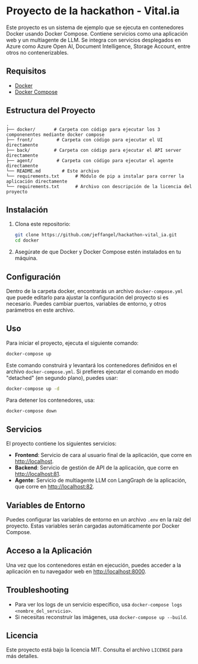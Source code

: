 
# Proyecto de la hackathon - Vital.ia

Este proyecto es un sistema de ejemplo que se ejecuta en contenedores Docker usando Docker Compose. Contiene servicios como una aplicación web y un multiagente de LLM. Se integra con servicios desplegados en Azure como Azure Open AI, Document Intelligence, Storage Account, entre otros no contenerizables.

## Requisitos

- [Docker](https://www.docker.com/get-started)
- [Docker Compose](https://docs.docker.com/compose/install/)

## Estructura del Proyecto

```
.
├── docker/       # Carpeta con código para ejecutar los 3 componenentes mediante docker compose
├── front/         # Carpeta con código para ejecutar el UI directamente
├── back/         # Carpeta con código para ejecutar el API server directamente
├── agent/         # Carpeta con código para ejecutar el agente directamente
└── README.md        # Este archivo
└── requirements.txt      # Módulo de pip a instalar para correr la aplicación directamente
└── requirements.txt      # Archivo con descripción de la licencia del proyecto
```

## Instalación

1. Clona este repositorio:

   ```bash
   git clone https://github.com/jeffangel/hackathon-vital_ia.git
   cd docker
   ```

2. Asegúrate de que Docker y Docker Compose estén instalados en tu máquina.

## Configuración

Dentro de la carpeta docker, encontrarás un archivo `docker-compose.yml` que puede editarlo para ajustar la configuración del proyecto si es necesario. Puedes cambiar puertos, variables de entorno, y otros parámetros en este archivo.

## Uso

Para iniciar el proyecto, ejecuta el siguiente comando:

```bash
docker-compose up
```

Este comando construirá y levantará los contenedores definidos en el archivo `docker-compose.yml`. Si prefieres ejecutar el comando en modo "detached" (en segundo plano), puedes usar:

```bash
docker-compose up -d
```

Para detener los contenedores, usa:

```bash
docker-compose down
```

## Servicios

El proyecto contiene los siguientes servicios:

- **Frontend**: Servicio de cara al usuario final de la aplicación, que corre en [http://localhost](http://localhost).
- **Backend**: Servicio de gestión de API de la aplicación, que corre en [http://localhost:81](http://localhost:81).
- **Agente**: Servicio de multiagente LLM con LangGraph de la aplicación, que corre en [http://localhost:82](http://localhost:82).

## Variables de Entorno

Puedes configurar las variables de entorno en un archivo `.env` en la raíz del proyecto. Estas variables serán cargadas automáticamente por Docker Compose.

## Acceso a la Aplicación

Una vez que los contenedores están en ejecución, puedes acceder a la aplicación en tu navegador web en [http://localhost:8000](http://localhost:8000).

## Troubleshooting

- Para ver los logs de un servicio específico, usa `docker-compose logs <nombre_del_servicio>`.
- Si necesitas reconstruir las imágenes, usa `docker-compose up --build`.

## Licencia

Este proyecto está bajo la licencia MIT. Consulta el archivo `LICENSE` para más detalles.
